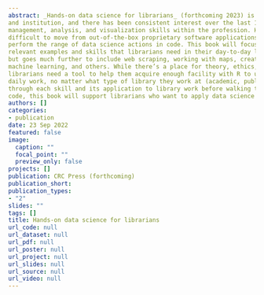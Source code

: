 ```yaml
---
abstract: _Hands-on data science for librarians_ (forthcoming 2023) is a guide to doing data science in R geared directly for library & information professionals.  Librarians understand the need to store, use and analyze data related to their collection, patrons
and institution, and there has been consistent interest over the last 10 years to improve data
management, analysis, and visualization skills within the profession. However, librarians find it
difficult to move from out-of-the-box proprietary software applications to the skills necessary to
perform the range of data science actions in code. This book will focus on teaching R through
relevant examples and skills that librarians need in their day-to-day lives that includes visualizations
but goes much further to include web scraping, working with maps, creating interactive reports,
machine learning, and others. While there’s a place for theory, ethics, and statistical methods,
librarians need a tool to help them acquire enough facility with R to utilize data science skills in their
daily work, no matter what type of library they work at (academic, public or special). By walking
through each skill and its application to library work before walking the reader through each line of
code, this book will support librarians who want to apply data science in their daily work.
authors: []
categories:
- publication
date: 23 Sep 2022
featured: false
image:
  caption: ""
  focal_point: ""
  preview_only: false
projects: []
publication: CRC Press (forthcoming)
publication_short: 
publication_types:
- "2"
slides: ""
tags: []
title: Hands-on data science for librarians
url_code: null
url_dataset: null
url_pdf: null
url_poster: null
url_project: null
url_slides: null
url_source: null
url_video: null
---
```

